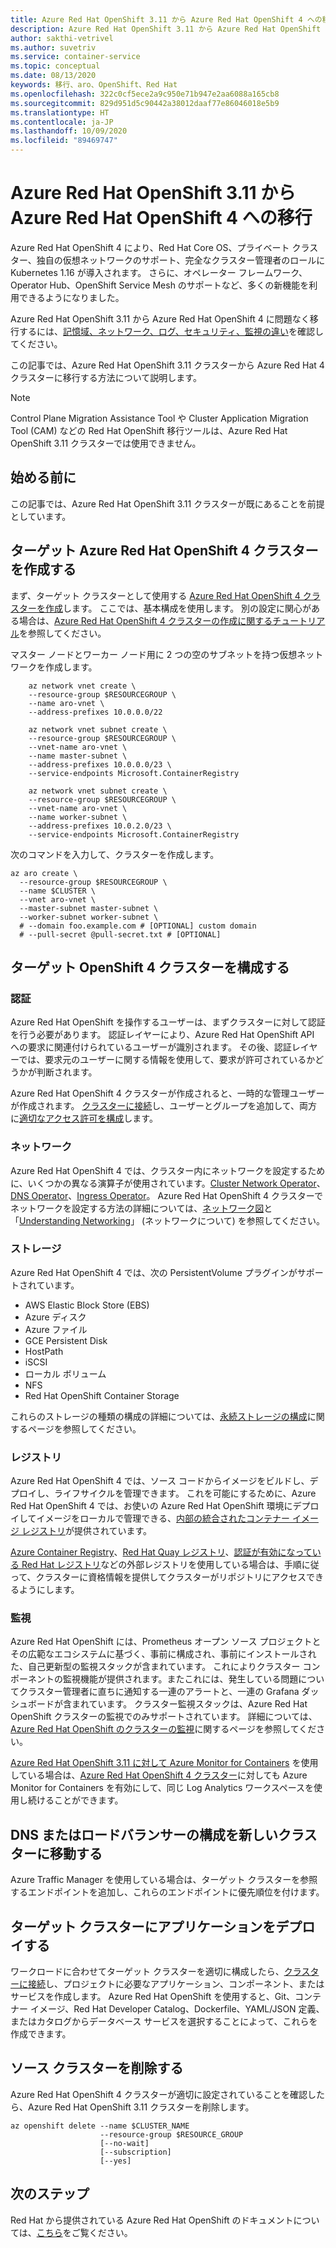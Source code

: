 ```yaml
---
title: Azure Red Hat OpenShift 3.11 から Azure Red Hat OpenShift 4 への移行
description: Azure Red Hat OpenShift 3.11 から Azure Red Hat OpenShift 4 への移行
author: sakthi-vetrivel
ms.author: suvetriv
ms.service: container-service
ms.topic: conceptual
ms.date: 08/13/2020
keywords: 移行、aro、OpenShift、Red Hat
ms.openlocfilehash: 322c0cf5ece2a9c950e71b947e2aa6088a165cb8
ms.sourcegitcommit: 829d951d5c90442a38012daaf77e86046018e5b9
ms.translationtype: HT
ms.contentlocale: ja-JP
ms.lasthandoff: 10/09/2020
ms.locfileid: "89469747"
---
```

# <a name="migrate-from-azure-red-hat-openshift-311-to-azure-red-hat-openshift-4"></a>Azure Red Hat OpenShift 3.11 から Azure Red Hat OpenShift 4 への移行

Azure Red Hat OpenShift 4 により、Red Hat Core OS、プライベート クラスター、独自の仮想ネットワークのサポート、完全なクラスター管理者のロールに Kubernetes 1.16 が導入されます。 さらに、オペレーター フレームワーク、Operator Hub、OpenShift Service Mesh のサポートなど、多くの新機能を利用できるようになりました。

Azure Red Hat OpenShift 3.11 から Azure Red Hat OpenShift 4 に問題なく移行するには、[記憶域、ネットワーク、ログ、セキュリティ、監視の違い](https://docs.openshift.com/container-platform/4.4/migration/migrating_3_4/planning-migration-3-to-4.html)を確認してください。

この記事では、Azure Red Hat OpenShift 3.11 クラスターから Azure Red Hat 4 クラスターに移行する方法について説明します。

> [!NOTE]
> Control Plane Migration Assistance Tool や Cluster Application Migration Tool (CAM) などの Red Hat OpenShift 移行ツールは、Azure Red Hat OpenShift 3.11 クラスターでは使用できません。

## <a name="before-you-begin"></a>始める前に

この記事では、Azure Red Hat OpenShift 3.11 クラスターが既にあることを前提としています。

## <a name="create-a-target-azure-red-hat-openshift-4-cluster"></a>ターゲット Azure Red Hat OpenShift 4 クラスターを作成する

まず、ターゲット クラスターとして使用する [Azure Red Hat OpenShift 4 クラスターを作成](tutorial-create-cluster.md)します。 ここでは、基本構成を使用します。 別の設定に関心がある場合は、[Azure Red Hat OpenShift 4 クラスターの作成に関するチュートリアル](tutorial-create-cluster.md)を参照してください。

マスター ノードとワーカー ノード用に 2 つの空のサブネットを持つ仮想ネットワークを作成します。

```azurecli-interactive
    az network vnet create \
    --resource-group $RESOURCEGROUP \
    --name aro-vnet \
    --address-prefixes 10.0.0.0/22

    az network vnet subnet create \
    --resource-group $RESOURCEGROUP \
    --vnet-name aro-vnet \
    --name master-subnet \
    --address-prefixes 10.0.0.0/23 \
    --service-endpoints Microsoft.ContainerRegistry

    az network vnet subnet create \
    --resource-group $RESOURCEGROUP \
    --vnet-name aro-vnet \
    --name worker-subnet \
    --address-prefixes 10.0.2.0/23 \
    --service-endpoints Microsoft.ContainerRegistry
```

次のコマンドを入力して、クラスターを作成します。

```azurecli-interactive
az aro create \
  --resource-group $RESOURCEGROUP \
  --name $CLUSTER \
  --vnet aro-vnet \
  --master-subnet master-subnet \
  --worker-subnet worker-subnet \
  # --domain foo.example.com # [OPTIONAL] custom domain
  # --pull-secret @pull-secret.txt # [OPTIONAL]
```

## <a name="configure-the-target-openshift-4-cluster"></a>ターゲット OpenShift 4 クラスターを構成する

### <a name="authentication"></a>認証

Azure Red Hat OpenShift を操作するユーザーは、まずクラスターに対して認証を行う必要があります。 認証レイヤーにより、Azure Red Hat OpenShift API への要求に関連付けられているユーザーが識別されます。 その後、認証レイヤーでは、要求元のユーザーに関する情報を使用して、要求が許可されているかどうかが判断されます。

Azure Red Hat OpenShift 4 クラスターが作成されると、一時的な管理ユーザーが作成されます。 [クラスターに接続](tutorial-connect-cluster.md)し、ユーザーとグループを追加して、両方に[適切なアクセス許可を構成](https://docs.openshift.com/aro/4/authentication/understanding-authentication.html)します。

### <a name="networking"></a>ネットワーク

Azure Red Hat OpenShift 4 では、クラスター内にネットワークを設定するために、いくつかの異なる演算子が使用されています。[Cluster Network Operator](https://docs.openshift.com/aro/4/networking/cluster-network-operator.html#nw-cluster-network-operator_cluster-network-operator)、[DNS Operator](https://docs.openshift.com/aro/4/networking/dns-operator.html)、[Ingress Operator](https://docs.openshift.com/aro/4/networking/ingress-operator.html)。 Azure Red Hat OpenShift 4 クラスターでネットワークを設定する方法の詳細については、[ネットワーク図](concepts-networking.md)と「[Understanding Networking](https://docs.openshift.com/aro/4/networking/understanding-networking.html)」 (ネットワークについて) を参照してください。

### <a name="storage"></a>ストレージ
Azure Red Hat OpenShift 4 では、次の PersistentVolume プラグインがサポートされています。

- AWS Elastic Block Store (EBS)
- Azure ディスク
- Azure ファイル
- GCE Persistent Disk
- HostPath
- iSCSI
- ローカル ボリューム
- NFS
- Red Hat OpenShift Container Storage

これらのストレージの種類の構成の詳細については、[永続ストレージの構成](https://access.redhat.com/documentation/azure_red_hat_openshift/4/html/storage/configuring-persistent-storage)に関するページを参照してください。

### <a name="registry"></a>レジストリ

Azure Red Hat OpenShift 4 では、ソース コードからイメージをビルドし、デプロイし、ライフサイクルを管理できます。 これを可能にするために、Azure Red Hat OpenShift 4 では、お使いの Azure Red Hat OpenShift 環境にデプロイしてイメージをローカルで管理できる、[内部の統合されたコンテナー イメージ レジストリ](https://docs.openshift.com/aro/4/registry/registry-options.html)が提供されています。

[Azure Container Registry](../container-registry/index.yml)、[Red Hat Quay レジストリ](https://docs.openshift.com/aro/4/registry/registry-options.html#registry-quay-overview_registry-options)、[認証が有効になっている Red Hat レジストリ](https://docs.openshift.com/aro/4/registry/registry-options.html#registry-authentication-enabled-registry-overview_registry-options)などの外部レジストリを使用している場合は、手順に従って、クラスターに資格情報を提供してクラスターがリポジトリにアクセスできるようにします。

### <a name="monitoring"></a>監視

Azure Red Hat OpenShift には、Prometheus オープン ソース プロジェクトとその広範なエコシステムに基づく、事前に構成され、事前にインストールされた、自己更新型の監視スタックが含まれています。 これによりクラスター コンポーネントの監視機能が提供されます。またこれには、発生している問題についてクラスター管理者に直ちに通知する一連のアラートと、一連の Grafana ダッシュボードが含まれています。 クラスター監視スタックは、Azure Red Hat OpenShift クラスターの監視でのみサポートされています。 詳細については、[Azure Red Hat OpenShift のクラスターの監視](https://docs.openshift.com/aro/4/monitoring/cluster_monitoring/about-cluster-monitoring.html)に関するページを参照してください。

[Azure Red Hat OpenShift 3.11 に対して Azure Monitor for Containers](../azure-monitor/insights/container-insights-azure-redhat-setup.md) を使用している場合は、[Azure Red Hat OpenShift 4 クラスター](../azure-monitor/insights/container-insights-azure-redhat4-setup.md)に対しても Azure Monitor for Containers を有効にして、同じ Log Analytics ワークスペースを使用し続けることができます。

## <a name="move-your-dns-or-load-balancer-configuration-to-the-new-cluster"></a>DNS またはロードバランサーの構成を新しいクラスターに移動する

Azure Traffic Manager を使用している場合は、ターゲット クラスターを参照するエンドポイントを追加し、これらのエンドポイントに優先順位を付けます。

## <a name="deploy-application-to-your-target-cluster"></a>ターゲット クラスターにアプリケーションをデプロイする

ワークロードに合わせてターゲット クラスターを適切に構成したら、[クラスターに接続](tutorial-connect-cluster.md)し、プロジェクトに必要なアプリケーション、コンポーネント、またはサービスを作成します。 Azure Red Hat OpenShift を使用すると、Git、コンテナー イメージ、Red Hat Developer Catalog、Dockerfile、YAML/JSON 定義、またはカタログからデータベース サービスを選択することによって、これらを作成できます。

## <a name="delete-your-source-cluster"></a>ソース クラスターを削除する
Azure Red Hat OpenShift 4 クラスターが適切に設定されていることを確認したら、Azure Red Hat OpenShift 3.11 クラスターを削除します。

```
az openshift delete --name $CLUSTER_NAME
                    --resource-group $RESOURCE_GROUP
                    [--no-wait]
                    [--subscription]
                    [--yes]
```
## <a name="next-steps"></a>次のステップ
Red Hat から提供されている Azure Red Hat OpenShift のドキュメントについては、[こちら](https://docs.openshift.com/aro/4/welcome/index.html)をご覧ください。